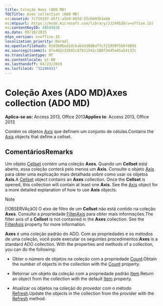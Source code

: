 ```yaml
---
title: Coleção Axes (ADO MD)
TOCTitle: Axes collection (ADO MD)
ms:assetid: 7c719197-45f1-a5b9-665d-25cb693b1eb0
ms:mtpsurl: https://msdn.microsoft.com/library/JJ249520(v=office.15)
ms:contentKeyID: 48545836
ms.date: 09/18/2015
mtps_version: v=office.15
localization_priority: Normal
ms.openlocfilehash: 8183b0bad1dcbaba33088dffcf21959f5b9fd993
ms.sourcegitcommit: 8fe462c32b91c87911942c188f3445e85a54137c
ms.translationtype: MT
ms.contentlocale: pt-BR
ms.lasthandoff: 04/23/2019
ms.locfileid: "32296931"
---
```

# <a name="axes-collection-ado-md"></a><span data-ttu-id="6b70b-102">Coleção Axes (ADO MD)</span><span class="sxs-lookup"><span data-stu-id="6b70b-102">Axes collection (ADO MD)</span></span>


<span data-ttu-id="6b70b-103">**Aplica-se ao:** Access 2013, Office 2013</span><span class="sxs-lookup"><span data-stu-id="6b70b-103">**Applies to**: Access 2013, Office 2013</span></span>

<span data-ttu-id="6b70b-104">Contém os objetos [Axis](axis-object-ado-md.md) que definem um conjunto de células.</span><span class="sxs-lookup"><span data-stu-id="6b70b-104">Contains the [Axis](axis-object-ado-md.md) objects that define a cellset.</span></span>

## <a name="remarks"></a><span data-ttu-id="6b70b-105">Comentários</span><span class="sxs-lookup"><span data-stu-id="6b70b-105">Remarks</span></span>

<span data-ttu-id="6b70b-p101">Um objeto [Cellset](cellset-object-ado-md.md) contém uma coleção **Axes**. Quando um **Cellset** está aberto, essa coleção conterá pelo menos um **Axis**. Consulte o objeto [Axis](axis-object-ado-md.md) para obter uma explicação mais detalhada sobre como usar os objetos **Axis**.</span><span class="sxs-lookup"><span data-stu-id="6b70b-p101">A [Cellset](cellset-object-ado-md.md) object contains an **Axes** collection. Once the **Cellset** is opened, this collection will contain at least one **Axis**. See the [Axis](axis-object-ado-md.md) object for a more detailed explanation of how to use **Axis** objects.</span></span>


> [!NOTE]
> <span data-ttu-id="6b70b-p102">[!OBSERVAçãO] O eixo de filtro de um **Cellset** não está contido na coleção **Axes**. Consulte a propriedade [FilterAxis](filteraxis-property-ado-md.md) para obter mais informações.</span><span class="sxs-lookup"><span data-stu-id="6b70b-p102">The filter axis of a **Cellset** is not contained in the **Axes** collection. See the [FilterAxis](filteraxis-property-ado-md.md) property for more information.</span></span>



<span data-ttu-id="6b70b-p103">**Axes** é uma coleção padrão do ADO. Com as propriedades e os métodos de uma coleção, você pode executar os seguintes procedimentos:</span><span class="sxs-lookup"><span data-stu-id="6b70b-p103">**Axes** is a standard ADO collection. With the properties and methods of a collection, you can do the following:</span></span>

- <span data-ttu-id="6b70b-113">Obter o número de objetos na coleção com a propriedade [Count](count-property-ado.md).</span><span class="sxs-lookup"><span data-stu-id="6b70b-113">Obtain the number of objects in the collection with the [Count](count-property-ado.md) property.</span></span>

- <span data-ttu-id="6b70b-114">Retornar um objeto da coleção com a propriedade padrão [Item](item-property-ado.md).</span><span class="sxs-lookup"><span data-stu-id="6b70b-114">Return an object from the collection with the default [Item](item-property-ado.md) property.</span></span>

- <span data-ttu-id="6b70b-115">Atualizar os objetos na coleção do provedor com o método [Refresh](refresh-method-ado.md).</span><span class="sxs-lookup"><span data-stu-id="6b70b-115">Update the objects in the collection from the provider with the [Refresh](refresh-method-ado.md) method.</span></span>

